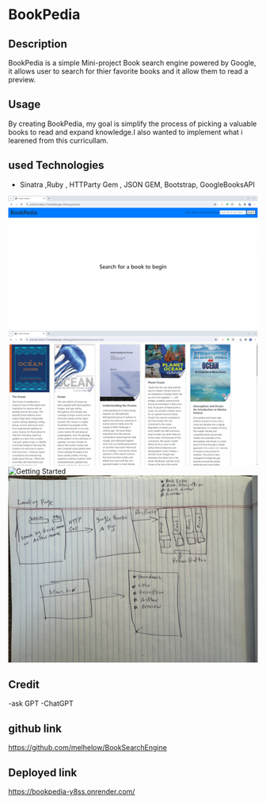 # BookPedia

## Description

BookPedia is a simple Mini-project Book search engine powered by Google, it allows user to search for thier favorite books and it allow them to read a preview.

## Usage

By creating BookPedia, my goal is simplify the process of picking a valuable books to read and expand knowledge.I also wanted to implement what i learened from this curricullam.

## used Technologies
- Sinatra ,Ruby , HTTParty Gem , JSON GEM, Bootstrap, GoogleBooksAPI

![Getting Started](./assets/bookpedia.png)
![Getting Started](./assets/results.png)
![Getting Started](./assets/erd.jpg)
![Getting Started](./assets/bookpedia.jpg)

## Credit
-ask GPT
-ChatGPT

## github link
https://github.com/melhelow/BookSearchEngine

## Deployed link
https://bookpedia-y8ss.onrender.com/
